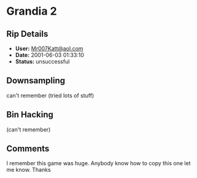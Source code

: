 # Grandia 2

## Rip Details

- **User:** Mr007Katt@aol.com
- **Date:** 2001-06-03 01:33:10
- **Status:** unsuccessful

## Downsampling

can't remember (tried lots  of stuff)

## Bin Hacking

(can't remember)

## Comments

I remember this game was huge.  Anybody know how to copy this one let me know.  Thanks

